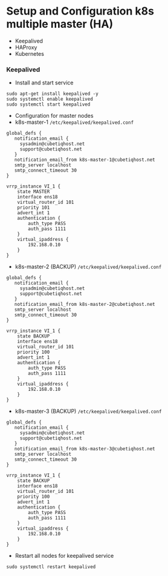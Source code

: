 # Setup and Configuration k8s multiple master (HA)

- Keepalived
- HAProxy
- Kubernetes

### Keepalived

- Install and start service

```shell
sudo apt-get install keepalived -y
sudo systemctl enable keepalived
sudo systemctl start keepalived
```

- Configuration for master nodes
- k8s-master-1 `/etc/keepalived/keepalived.conf`

```config
global_defs {
   notification_email {
     sysadmin@cubetiqhost.net
     support@cubetiqhost.net
   }
   notification_email_from k8s-master-1@cubetiqhost.net
   smtp_server localhost
   smtp_connect_timeout 30
}

vrrp_instance VI_1 {
    state MASTER
    interface ens18
    virtual_router_id 101
    priority 101
    advert_int 1
    authentication {
        auth_type PASS
        auth_pass 1111
    }
    virtual_ipaddress {
        192.168.0.10
    }
}
```

- k8s-master-2 (BACKUP) `/etc/keepalived/keepalived.conf`

```config
global_defs {
   notification_email {
     sysadmin@cubetiqhost.net
     support@cubetiqhost.net
   }
   notification_email_from k8s-master-2@cubetiqhost.net
   smtp_server localhost
   smtp_connect_timeout 30
}

vrrp_instance VI_1 {
    state BACKUP
    interface ens18
    virtual_router_id 101
    priority 100
    advert_int 1
    authentication {
        auth_type PASS
        auth_pass 1111
    }
    virtual_ipaddress {
        192.168.0.10
    }
}
```

- k8s-master-3 (BACKUP) `/etc/keepalived/keepalived.conf`

```config
global_defs {
   notification_email {
     sysadmin@cubetiqhost.net
     support@cubetiqhost.net
   }
   notification_email_from k8s-master-3@cubetiqhost.net
   smtp_server localhost
   smtp_connect_timeout 30
}

vrrp_instance VI_1 {
    state BACKUP
    interface ens18
    virtual_router_id 101
    priority 100
    advert_int 1
    authentication {
        auth_type PASS
        auth_pass 1111
    }
    virtual_ipaddress {
        192.168.0.10
    }
}
```

- Restart all nodes for keepalived service
```shell
sudo systemctl restart keepalived
```